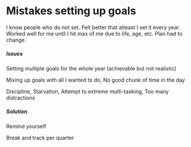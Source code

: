 # Mistakes setting up goals

I know people who do not set. Felt better that atleast I set it every year. Worked well for me until I hit max of me due to life, age, etc. Plan had to change.

##### Issues

Setting multiple goals for the whole year \(achievable but not realistic\)

Mixing up goals with all I wanted to do, No good chunk of time in the day

Discipline, Starvation, Attempt to extreme multi-tasking, Too many distractions

##### Solution

Remind yourself

Break and track per quarter

